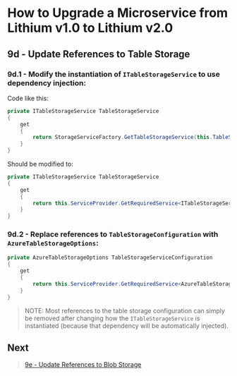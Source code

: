 # How to Upgrade a Microservice from Lithium v1.0 to Lithium v2.0

## 9d - Update References to Table Storage

### 9d.1 - Modify the instantiation of `ITableStorageService` to use dependency injection:

Code like this:

```csharp
private ITableStorageService TableStorageService
{
    get
    {
        return StorageServiceFactory.GetTableStorageService(this.TableStorageServiceConfiguration);
    }
}
```

Should be modified to:

```csharp
private ITableStorageService TableStorageService
{
    get
    {
        return this.ServiceProvider.GetRequiredService<ITableStorageService>();
    }
}
```

### 9d.2 - Replace references to `TableStorageConfiguration` with `AzureTableStorageOptions`:

```csharp
private AzureTableStorageOptions TableStorageServiceConfiguration
{
    get
    {
        return this.ServiceProvider.GetRequiredService<AzureTableStorageOptions>();
    }
}
```

> NOTE: Most references to the table storage configuration can simply be removed after changing how the `ITableStorageService` is instantiated (because that dependency will be automatically injected).

## Next

> [9e - Update References to Blob Storage](./09e-update-webapi-blob-storage.md)